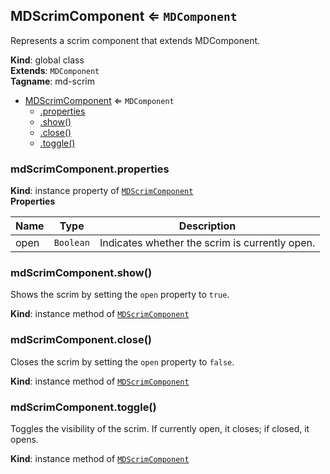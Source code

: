 <a name="MDScrimComponent"></a>

## MDScrimComponent ⇐ <code>MDComponent</code>
Represents a scrim component that extends MDComponent.

**Kind**: global class  
**Extends**: <code>MDComponent</code>  
**Tagname**: md-scrim  

* [MDScrimComponent](#MDScrimComponent) ⇐ <code>MDComponent</code>
    * [.properties](#MDScrimComponent+properties)
    * [.show()](#MDScrimComponent+show)
    * [.close()](#MDScrimComponent+close)
    * [.toggle()](#MDScrimComponent+toggle)

<a name="MDScrimComponent+properties"></a>

### mdScrimComponent.properties
**Kind**: instance property of [<code>MDScrimComponent</code>](#MDScrimComponent)  
**Properties**

| Name | Type | Description |
| --- | --- | --- |
| open | <code>Boolean</code> | Indicates whether the scrim is currently open. |

<a name="MDScrimComponent+show"></a>

### mdScrimComponent.show()
Shows the scrim by setting the `open` property to `true`.

**Kind**: instance method of [<code>MDScrimComponent</code>](#MDScrimComponent)  
<a name="MDScrimComponent+close"></a>

### mdScrimComponent.close()
Closes the scrim by setting the `open` property to `false`.

**Kind**: instance method of [<code>MDScrimComponent</code>](#MDScrimComponent)  
<a name="MDScrimComponent+toggle"></a>

### mdScrimComponent.toggle()
Toggles the visibility of the scrim. If currently open, it closes; if closed, it opens.

**Kind**: instance method of [<code>MDScrimComponent</code>](#MDScrimComponent)  
